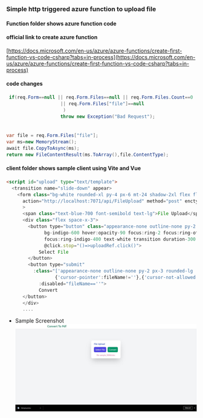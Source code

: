 ### Simple http triggered azure function to upload file

#### Function folder shows azure function code

#### official link to create azure function

[https://docs.microsoft.com/en-us/azure/azure-functions/create-first-function-vs-code-csharp?tabs=in-process](https://docs.microsoft.com/en-us/azure/azure-functions/create-first-function-vs-code-csharp?tabs=in-process)

#### code changes

```C#
 if(req.Form==null || req.Form.Files==null || req.Form.Files.Count==0
                    || req.Form.Files["file"]==null
                     )
                    throw new Exception("Bad Request");


var file = req.Form.Files["file"];
var ms=new MemoryStream();
await file.CopyToAsync(ms);
return new FileContentResult(ms.ToArray(),file.ContentType);

```

#### client folder shows sample client using Vite and Vue

```html
<script id="upload" type="text/template">
  <transition name="slide-down" appear>
    <form class="bg-white rounded-xl py-4 px-6 mt-24 shadow-2xl flex flex-col space-y-3"
      action="http://localhost:7071/api/FileUpload" method="post" enctype="multipart/form-data"
      >
      <span class="text-blue-700 font-semibold text-lg">File Upload</span>
      <div class="flex space-x-3">
        <button type="button" class="appearance-none outline-none py-2 px-3 rounded-lg
              bg-indigo-600 hover:opacity-90 focus:ring-2 focus:ring-offset-2 focus:ring-offset-indigo-100
              focus:ring-indigo-400 text-white transition duration-300 text-lg"
              @click.stop="()=>uploadRef.click()">
            Select File
        </button>
        <button type="submit"
          :class="['appearance-none outline-none py-2 px-3 rounded-lg  bg-green-600 hover:opacity-90 focus:ring-2 focus:ring-offset-2 focus:ring-offset-green-100  focus:ring-green-400 text-white text-lg transition duration-300',
                  {'cursor-pointer':fileName!=''},{'cursor-not-allowed':fileName==''}]"
            :disabled="fileName==''">
            Convert
      </button>
      </div>
      ....
```

- Sample Screenshot
  ![Screenshot](https://github.com/gouthamrangarajan/Azure/blob/main/FileUpload/screenshot.jpg)
